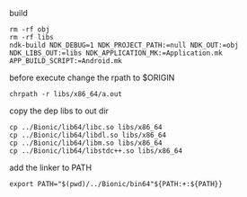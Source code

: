  
build  
  
```
rm -rf obj
rm -rf libs
ndk-build NDK_DEBUG=1 NDK_PROJECT_PATH:=null NDK_OUT:=obj NDK_LIBS_OUT:=libs NDK_APPLICATION_MK:=Application.mk APP_BUILD_SCRIPT:=Android.mk 
```

before execute change the rpath to \$ORIGIN  
  
```
chrpath -r libs/x86_64/a.out
```
  
copy the dep libs to out dir  
  
```
cp ../Bionic/lib64/libc.so libs/x86_64
cp ../Bionic/lib64/libdl.so libs/x86_64
cp ../Bionic/lib64/libm.so libs/x86_64
cp ../Bionic/lib64/libstdc++.so libs/x86_64
```  

add the linker to PATH
```
export PATH="$(pwd)/../Bionic/bin64"${PATH:+:${PATH}}
```